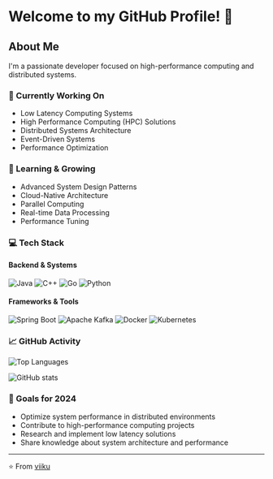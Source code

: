 # Welcome to my GitHub Profile! 👋

## About Me
I'm a passionate developer focused on high-performance computing and distributed systems.

### 🔭 Currently Working On
- Low Latency Computing Systems
- High Performance Computing (HPC) Solutions
- Distributed Systems Architecture
- Event-Driven Systems
- Performance Optimization

### 🌱 Learning & Growing
- Advanced System Design Patterns
- Cloud-Native Architecture
- Parallel Computing
- Real-time Data Processing
- Performance Tuning

### 💻 Tech Stack
#### Backend & Systems
![Java](https://img.shields.io/badge/-Java-ED8B00?style=flat-square&logo=openjdk&logoColor=white)
![C++](https://img.shields.io/badge/-C++-00599C?style=flat-square&logo=c%2B%2B&logoColor=white)
![Go](https://img.shields.io/badge/-Go-00ADD8?style=flat-square&logo=go&logoColor=white)
![Python](https://img.shields.io/badge/-Python-3776AB?style=flat-square&logo=Python&logoColor=white)

#### Frameworks & Tools
![Spring Boot](https://img.shields.io/badge/-Spring%20Boot-6DB33F?style=flat-square&logo=spring&logoColor=white)
![Apache Kafka](https://img.shields.io/badge/-Kafka-231F20?style=flat-square&logo=apache-kafka&logoColor=white)
![Docker](https://img.shields.io/badge/-Docker-2496ED?style=flat-square&logo=docker&logoColor=white)
![Kubernetes](https://img.shields.io/badge/-Kubernetes-326CE5?style=flat-square&logo=kubernetes&logoColor=white)

### 📈 GitHub Activity
![Top Languages](https://github-readme-stats.vercel.app/api/top-langs/?username=viiku&layout=compact&theme=radical)

![GitHub stats](https://github-readme-stats.vercel.app/api?username=viiku&show_icons=true&theme=radical)

### 🎯 Goals for 2024
- Optimize system performance in distributed environments
- Contribute to high-performance computing projects
- Research and implement low latency solutions
- Share knowledge about system architecture and performance

---
⭐️ From [viiku](https://github.com/viiku)